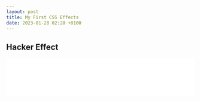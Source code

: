 ```yaml
---
layout: post
title: My First CSS Effects
date: 2023-01-28 02:28 +0100
---
```


## Hacker Effect

<iframe
    src="{% link effects/hacker.html %}"
    style="width:100%; aspect-ratio: 5;"
    frameborder="0"
    scrolling="no"
></iframe>
